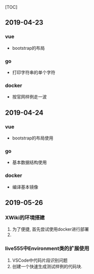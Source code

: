 [TOC]

## 2019-04-23

### vue

- bootstrap的布局

### go

- 打印字符串的单个字符

### docker

- 按官网样例走一波

## 2019-04-24

### vue

- bootstrap的布局使用

### go

- 基本数据结构使用

### docker

- 编译基本镜像

## 2019-05-26

### XWiki的环境搭建

1. 为了便捷, 首先尝试使用docker进行部署
2. 

### live555中Environment类的扩展使用

1. VSCode中代码片段识别问题
2. 创建一个快速生成测试样例的代码块.